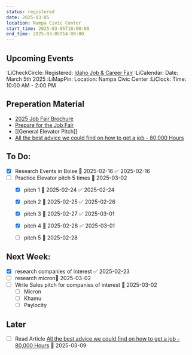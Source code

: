 ```yaml
---
status: registered
date: 2025-03-05
location: Nampa Civic Center
start_time: 2025-03-05T10:00:00
end_time: 2025-03-05T14:00:00
---
```



## Upcoming Events
:LiCheckCircle: Registered: [Idaho Job & Career Fair](https://www.iblevents.com/idaho-job-career-fair)
:LiCalendar: Date: March 5th 2025
:LiMapPin: Location: Nampa Civic Center
:LiClock: Time: 10:00 AM - 2:00 PM

## Preperation Material
- [2025 Job Fair Brochure](https://www.iblevents.com/sites/default/files/media/2025-01/2025_Job_Fair_Brochure_010825.pdf)
- [Prepare for the Job Fair](https://www.iblevents.com/sites/default/files/media/2020-08/Preparing%20for%20the%20Job%20Fair.pdf)
- [[General Elevator Pitch]]
- [All the best advice we could find on how to get a job - 80,000 Hours](https://80000hours.org/career-guide/how-to-get-a-job/?source=email&uni_id=0&utm_source=80%2C000+Hours+mailing+list&utm_campaign=064dc448ad-EMAIL_CAMPAIGN_2025_02_13_04_31&utm_medium=email&utm_term=0_43bc1ae55c-7594b6a3a6-355161888)

## To Do:
- [x] Research Events in Boise 📅 2025-02-16 ✅ 2025-02-16
- [ ] Practice Elevator pitch 5 times 📅 2025-03-02
	- [x] pitch 1 📅 2025-02-24 ✅ 2025-02-24
	- [x] pitch 2 📅 2025-02-25 ✅ 2025-02-26
	- [x] pitch 3 📅 2025-02-27 ✅ 2025-03-01
	- [x] pitch 4 📅 2025-02-28 ✅ 2025-03-01
	- [ ] pitch 5 📅 2025-02-28


## Next Week:
- [x] research companies of interest ✅ 2025-02-23
- [ ] research micron📅 2025-03-02
- [ ] Write Sales pitch for companies of interest 📅  2025-03-02
	- [ ] Micron
	- [ ] Khamu
	- [ ] Paylocity

## Later
- [ ] Read Article [All the best advice we could find on how to get a job - 80,000 Hours](https://80000hours.org/career-guide/how-to-get-a-job/?source=email&uni_id=0&utm_source=80%2C000+Hours+mailing+list&utm_campaign=064dc448ad-EMAIL_CAMPAIGN_2025_02_13_04_31&utm_medium=email&utm_term=0_43bc1ae55c-7594b6a3a6-355161888) 📅 2025-03-09
